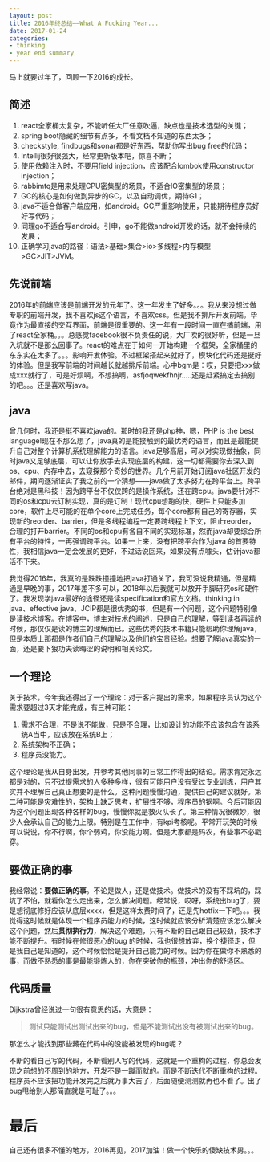 ```yaml
---
layout: post
title: 2016年终总结——What A Fucking Year...
date: 2017-01-24
categories: 
- thinking
- year end summary
---
```


马上就要过年了，回顾一下2016的成长。   

## 简述   
1. react全家桶太复杂，不能听任大厂任意吹逼，缺点也是技术选型的关键；
2. spring boot隐藏的细节有点多，不看文档不知道的东西太多；
3. checkstyle, findbugs和sonar都是好东西，帮助你写出bug free的代码；
4. Intellij很好很强大，经常更新版本吧，惊喜不断；
5. 使用依赖注入时，不要用field injection，应该配合lombok使用constructor injection；
6. rabbimtq是用来处理CPU密集型的场景，不适合IO密集型的场景；
7. GC的核心是如何做到异步的GC，以及自动调优，期待G1；
8. java不适合做客户端应用，如android。GC严重影响使用，只能期待程序员好好写代码；
9. 同理go不适合写android。引申，go不能做android开发的话，就不会持续的发展；
10. 正确学习java的路径：语法>基础>集合>io>多线程>内存模型>GC>JIT>JVM。

## 先说前端    

2016年的前端应该是前端开发的元年了。这一年发生了好多。。。我从来没想过做专职的前端开发，我不喜欢js这个语言，不喜欢css。但是我不排斥开发前端。毕竟作为最直接的交互界面，前端是很重要的。这一年有一段时间一直在搞前端，用了react全家桶。。。总感觉facebook很不负责任的说，大厂吹的很好听，但是一旦入坑就不是那么回事了。react的难点在于如何一开始构建一个框架，全家桶里的东东实在太多了。。。影响开发体验。不过框架搭起来就好了，模块化代码还是挺好的体验。但是我写前端的时间越长就越排斥前端。心中bgm是：哎，只要把xxx做成xxx就行了，可是好烦啊，不想搞啊，asfjoqwekfhnjr.....还是赶紧搞定去搞别的吧。。。还是喜欢写java。   

## java   

曾几何时，我还是挺不喜欢java的。那时的我还是php神，嗯，PHP is the best language!现在不那么想了，java真的是能接触到的最优秀的语言，而且是最能提升自己对整个计算机系统理解能力的语言。java足够高层，可以对实现做抽象，同时java又足够底层，可以让你放手去实现底层的构建，这一切都需要你去深入到os、cpu、内存中去，去窥探那个奇妙的世界。几个月前开始订阅java社区开发的邮件，期间逐渐证实了我之前的一个猜想——java做了太多努力在跨平台上。跨平台绝对是黑科技！因为跨平台不仅仅跨的是操作系统，还在跨cpu。java要针对不同的os和cpu去订制实现，真的是订制！现代cpu想跑的快，硬件上只能多加core，软件上尽可能的在单个core上完成任务，每个core都有自己的寄存器，实现新的reorder、barrier，但是多线程编程一定要跨线程上下文，阻止reorder，合理的打开barrier。不同的os和cpu有各自不同的实现标准，然而java却要综合所有平台的特性，一再强调跨平台。如果一上来，没有把跨平台作为java 的首要特性，我相信java一定会发展的更好，不过话说回来，如果没有点噱头，估计java都活不下来。   

我觉得2016年，我真的是跌跌撞撞地把java打通关了，我可没说我精通，但是精通是早晚的事，2017年差不多可以，2018年以后我就可以放开手脚研究os和硬件了。我发现学java最好的途径还是读specification和官方文档。thinking in java、effective java、JCIP都是很优秀的书，但是有一个问题，这个问题特别像是读技术博客。在博客中，博主对技术的阐述，只是自己的理解，等到读者再读的时候，那仅仅是读的博主的理解而已。这些优秀的技术书籍只能帮助你理解java，但是本质上那都是作者们自己的理解以及他们的宝贵经验。想要了解java真实的一面，还是要下狠功夫读晦涩的说明和相关论文。   

## 一个理论   

关于技术，今年我还得出了一个理论：对于客户提出的需求，如果程序员认为这个需求要超过3天才能完成，有三种可能：
1. 需求不合理，不是说不能做，只是不合理，比如设计的功能不应该包含在该系统A当中，应该放在系统B上；
2. 系统架构不正确；
3. 程序员没能力。

这个理论是我从自身出发，并参考其他同事的日常工作得出的结论。需求肯定永远都是对的，只不过提需求的人多种多样，很有可能用户没有受过专业训练，用户其实并不理解自己真正想要的是什么。这种问题慢慢沟通，提供自己的建议就好。第二种可能是灾难性的，架构上缺乏思考，扩展性不够，程序员的锅啊。今后可能因为这个问题出现各种各样的bug，慢慢你就是救火队长了。第三种情况很微妙，很少人会承认自己的能力上限。特别是在工作中，有kpi考核呢。平常开玩笑的时候可以说说，你不行啊，你个弱鸡，你没能力啊。但是大家都是码农，有些事不必戳穿。   

## 要做正确的事   

我经常说：**要做正确的事**。不论是做人，还是做技术。做技术的没有不踩坑的，踩坑了不怕，就看你怎么走出来，怎么解决问题。经常说，哎呀，系统出bug了，要是想彻底修好应该从底层xxxx，但是这样太费时间了，还是先hotfix一下吧。。。我觉得这时候就是体现一个程序员能力的时候，这时候就应该分析清楚应该怎么解决这个问题，然后**贯彻执行力**，解决这个难题，只有不断的自己跟自己较劲，技术才能不断提升。有时候在修很恶心的bug 的时候，我也很想放弃，换个捷径走，但是我自己是知道的，这个时候恰恰是提升自己能力的时候。因为你在做你不熟悉的事，而做不熟悉的事是最能锻炼人的，你在突破你的瓶颈，冲出你的舒适区。   

## 代码质量   

Dijkstra曾经说过一句很有意思的话，大意是：
> 测试只能测试出测试出来的bug，但是不能测试出没有被测试出来的bug。   

那怎么才能找到那些藏在代码中的没能被发现的bug呢？   

不断的看自己写的代码，不断看别人写的代码，这就是一个重构的过程，你总会发现之前想的不周到的地方，开发不是一蹴而就的。而是不断迭代不断重构的过程。程序员不应该把功能开发完之后就万事大吉了，后面随便测测就再也不看了。出了bug甩给别人那简直就是可耻了。。。   

# 最后   

自己还有很多不懂的地方，2016再见，2017加油！做一个快乐的傻缺技术男。。。
